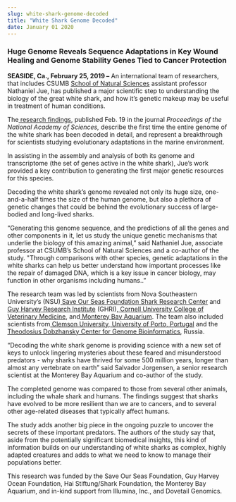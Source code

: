 ```yaml
---
slug: white-shark-genome-decoded
title: "White Shark Genome Decoded"
date: January 01 2020
---
```


 
<h3>
  Huge Genome Reveals Sequence Adaptations in Key Wound Healing and Genome
  Stability Genes Tied to Cancer Protection
</h3>
<p>
  <b>SEASIDE, Ca., February 25, 2019 –</b> An international team of researchers,
  that includes CSUMB <a href="sns">School of Natural Sciences</a> assistant
  professor Nathaniel Jue, has published a major scientific step to
  understanding the biology of the great white shark, and how it’s genetic
  makeup may be useful in treatment of human conditions.
</p>
<p>
  The<a href="https://www.pnas.org/content/early/2019/02/13/1819778116">
    research findings</a
  >, published Feb. 19 in the journal
  <i>Proceedings of the National Academy of Sciences, </i>describe the first
  time the entire genome of the white shark has been decoded in detail, and
  represent a breakthrough for scientists studying evolutionary adaptations in
  the marine environment.
</p>
<p>
  In assisting in the assembly and analysis of both its genome and transcriptome
  (the set of genes active in the white shark), Jue’s work provided a key
  contribution to generating the first major genetic resources for this species.
</p>
<p>
  Decoding the white shark’s genome revealed not only its huge size,
  one-and-a-half times the size of the human genome, but also a plethora of
  genetic changes that could be behind the evolutionary success of large-bodied
  and long-lived sharks.
</p>
<p>
  “Generating this genome sequence, and the predictions of all the genes and
  other components in it, let us study the unique genetic mechanisms that
  underlie the biology of this amazing animal,” said Nathaniel Jue, associate
  professor at CSUMB’s School of Natural Sciences and a co-author of the study.
  "Through comparisons with other species, genetic adaptations in the white
  sharks can help us better understand how important processes like the repair
  of damaged DNA, which is a key issue in cancer biology, may function in other
  organisms including humans..”
</p>
<p>
  The research team was led by scientists from Nova Southeastern University’s
  (NSU)<a href="https://saveourseas.com/sosf-shark-research-center/"
    ><b> </b>Save Our Seas Foundation Shark Research Center</a
  >
  and<a href="https://cnso.nova.edu/ghri/index.html">
    Guy Harvey Research Institute</a
  >
  (GHRI),<a href="https://www.vet.cornell.edu/">
    Cornell University College of Veterinary Medicine</a
  >, and<a href="https://www.montereybayaquarium.org/"> Monterey Bay Aquarium</a
  >. The team also included scientists from<a href="https://www.clemson.edu/">
    Clemson University</a
  >,<a href="https://sigarra.up.pt/up/pt/web_base.gera_pagina?p_pagina=home">
    University of Porto, Portugal</a
  >
  and the<a href="https://dobzhanskycenter.spbu.ru/">
    Theodosius Dobzhansky Center for Genome Bioinformatics</a
  >, Russia.
</p>
<p>
  “Decoding the white shark genome is providing science with a new set of keys
  to unlock lingering mysteries about these feared and misunderstood predators -
  why sharks have thrived for some 500 million years, longer than almost any
  vertebrate on earth” said Salvador Jorgensen, a senior research scientist at
  the Monterey Bay Aquarium and co-author of the study.
</p>
<p>
  The completed genome was compared to those from several other animals,
  including the whale shark and humans. The findings suggest that sharks have
  evolved to be more resilient than we are to cancers, and to several other
  age-related diseases that typically affect humans.
</p>
<p>
  The study adds another big piece in the ongoing puzzle to uncover the secrets
  of these important predators. The authors of the study say that, aside from
  the potentially significant biomedical insights, this kind of information
  builds on our understanding of white sharks as complex, highly adapted
  creatures and adds to what we need to know to manage their populations better.
</p>
<p>
  This research was funded by the Save Our Seas Foundation, Guy Harvey Ocean
  Foundation, Hai Stiftung/Shark Foundation, the Monterey Bay Aquarium, and
  in-kind support from Illumina, Inc., and Dovetail Genomics.
</p>
 

